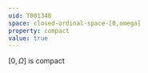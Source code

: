```yaml
---
uid: T001348
space: closed-ordinal-space-[0,omega]
property: compact
value: true
---
```

$[0,\Omega]$ is compact

